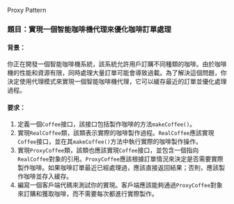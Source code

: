 Proxy Pattern

### 題目：實現一個智能咖啡機代理來優化咖啡訂單處理

#### 背景：
你正在開發一個智能咖啡機系統，該系統允許用戶訂購不同種類的咖啡。由於咖啡機的性能和資源有限，同時處理大量訂單可能會導致過載。為了解決這個問題，你決定使用代理模式來實現一個智能咖啡機代理，它可以緩存最近的訂單並優化處理過程。

#### 要求：
1. 定義一個`Coffee`接口，該接口包括製作咖啡的方法`makeCoffee()`。
2. 實現`RealCoffee`類，該類表示實際的咖啡製作過程。`RealCoffee`應該實現`Coffee`接口，並在其`makeCoffee()`方法中執行實際的咖啡製作操作。
3. 實現`ProxyCoffee`類，該類也應該實現`Coffee`接口，並包含一個指向`RealCoffee`對象的引用。`ProxyCoffee`應該根據訂單情況來決定是否需要實際製作咖啡。如果咖啡訂單最近已經處理過，應該直接返回結果；否則，應該製作咖啡並存入緩存。
4. 編寫一個客戶端代碼來測試你的實現。客戶端應該能夠通過`ProxyCoffee`對象來訂購和獲取咖啡，而不需要每次都進行實際製作。